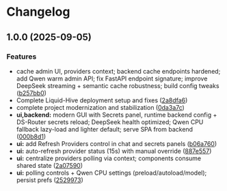 # Changelog

## 1.0.0 (2025-09-05)


### Features

* cache admin UI, providers context; backend cache endpoints hardened; add Qwen warm admin API; fix FastAPI endpoint signature; improve DeepSeek streaming + semantic cache robustness; build config tweaks ([b257bb0](https://github.com/dawsonblock/Liquid-Hive-Upgrade/commit/b257bb0338161fb2e813187f87d11cb612a44adc))
* Complete Liquid-Hive deployment setup and fixes ([2a8dfa6](https://github.com/dawsonblock/Liquid-Hive-Upgrade/commit/2a8dfa6e3415e37f8817b1aa5bbb6be13bbb4300))
* complete project modernization and stabilization ([0da3a7c](https://github.com/dawsonblock/Liquid-Hive-Upgrade/commit/0da3a7c2442299b8d43b84809593356b45144722))
* **ui,backend:** modern GUI with Secrets panel, runtime backend config + DS-Router secrets reload; DeepSeek health optimized; Qwen CPU fallback lazy-load and lighter default; serve SPA from backend ([000b8d1](https://github.com/dawsonblock/Liquid-Hive-Upgrade/commit/000b8d10c8ddca3cc9ff3c4d8c5adda085d500a0))
* **ui:** add Refresh Providers control in chat and secrets panels ([b06a760](https://github.com/dawsonblock/Liquid-Hive-Upgrade/commit/b06a760b743302ee0ce2efee36519d0800af7866))
* **ui:** auto-refresh provider status (15s) with manual override ([887e557](https://github.com/dawsonblock/Liquid-Hive-Upgrade/commit/887e5575b03b0796934ee641c097854e034ebb83))
* **ui:** centralize providers polling via context; components consume shared state ([2a07590](https://github.com/dawsonblock/Liquid-Hive-Upgrade/commit/2a0759012d0420e34a49f07dcb649fa1289ed2a6))
* **ui:** polling controls + Qwen CPU settings (preload/autoload/model); persist prefs ([2529973](https://github.com/dawsonblock/Liquid-Hive-Upgrade/commit/25299732f20503f06ee439e7ccdcee85640e4cb2))
